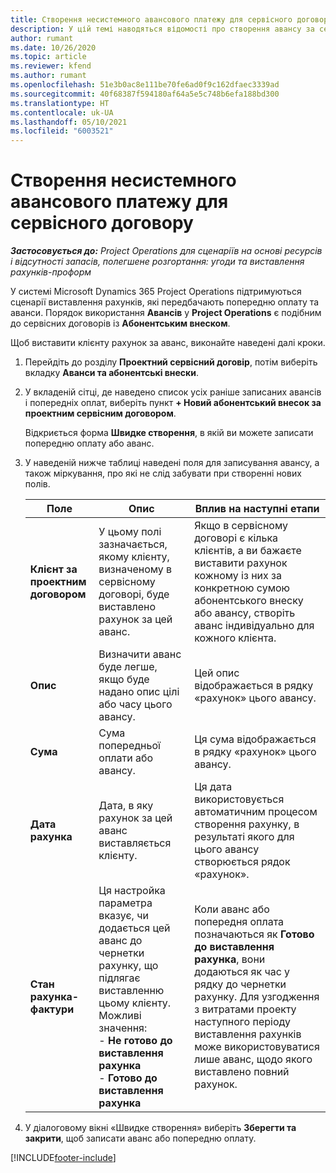 ```yaml
---
title: Створення несистемного авансового платежу для сервісного договору
description: У цій темі наводяться відомості про створення авансу за сервісним договором у разі необхідності.
author: rumant
ms.date: 10/26/2020
ms.topic: article
ms.reviewer: kfend
ms.author: rumant
ms.openlocfilehash: 51e3b0ac8e111be70fe6ad0f9c162dfaec3339ad
ms.sourcegitcommit: 40f68387f594180af64a5e5c748b6efa188bd300
ms.translationtype: HT
ms.contentlocale: uk-UA
ms.lasthandoff: 05/10/2021
ms.locfileid: "6003521"
---
```

# <a name="creating-an-ad-hoc-advance-on-a-contract"></a>Створення несистемного авансового платежу для сервісного договору

_**Застосовується до:** Project Operations для сценаріїв на основі ресурсів і відсутності запасів, полегшене розгортання: угоди та виставлення рахунків-проформ_

У системі Microsoft Dynamics 365 Project Operations підтримуються сценарії виставлення рахунків, які передбачають попередню оплату та аванси. Порядок використання **Авансів** у **Project Operations** є подібним до сервісних договорів із **Абонентським внеском**. 

Щоб виставити клієнту рахунок за аванс, виконайте наведені далі кроки.

1. Перейдіть до розділу **Проектний сервісний договір**, потім виберіть вкладку **Аванси та абонентські внески**.
2. У вкладеній сітці, де наведено список усіх раніше записаних авансів і попередніх оплат, виберіть пункт **+ Новий абонентський внесок за проектним сервісним договором**. 

    Відкриється форма **Швидке створення**, в якій ви можете записати попередню оплату або аванс.
    
3. У наведеній нижче таблиці наведені поля для записування авансу, а також міркування, про які не слід забувати при створенні нових полів.

    | Поле | Опис | Вплив на наступні етапи |
    | --- | --- | --- |
    | **Клієнт за проектним договором** | У цьому полі зазначається, якому клієнту, визначеному в сервісному договорі, буде виставлено рахунок за цей аванс. | Якщо в сервісному договорі є кілька клієнтів, а ви бажаєте виставити рахунок кожному із них за конкретною сумою абонентського внеску або авансу, створіть аванс індивідуально для кожного клієнта. |
    | **Опис** | Визначити аванс буде легше, якщо буде надано опис цілі або часу цього авансу. | Цей опис відображається в рядку «рахунок» цього авансу. |
    | **Сума** | Сума попередньої оплати або авансу. | Ця сума відображається в рядку «рахунок» цього авансу. |
    | **Дата рахунка** | Дата, в яку рахунок за цей аванс виставляється клієнту. | Ця дата використовується автоматичним процесом створення рахунку, в результаті якого для цього авансу створюється рядок «рахунок». |
    | **Стан рахунка-фактури** | Ця настройка параметра вказує, чи додається цей аванс до чернетки рахунку, що підлягає виставленню цьому клієнту. Можливі значення:</br>- **Не готово до виставлення рахунка**</br>- **Готово до виставлення рахунка** | Коли аванс або попередня оплата позначаються як **Готово до виставлення рахунка**, вони додаються як час у рядку до чернетки рахунку. Для узгодження з витратами проекту наступного періоду виставлення рахунків може використовуватися лише аванс, щодо якого виставлено повний рахунок. |

4. У діалоговому вікні «Швидке створення» виберіть **Зберегти та закрити**, щоб записати аванс або попередню оплату.


[!INCLUDE[footer-include](../../includes/footer-banner.md)]